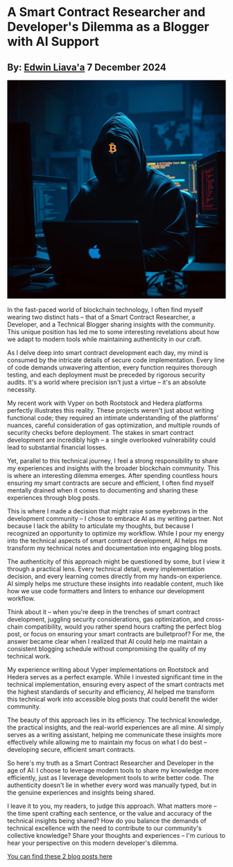 # A Smart Contract Researcher and Developer's Dilemma as a Blogger with AI Support
## By: [Edwin Liava'a](https://github.com/EdwinLiavaa) 7 December 2024

<p align="center">
 <img width="800" src="https://github.com/EdwinLiavaa/liavaa.space/blob/main/blog/20241207/pic.png">
</p>

In the fast-paced world of blockchain technology, I often find myself wearing two distinct hats – that of a Smart Contract Researcher, a Developer, and a Technical Blogger sharing insights with the community. This unique position has led me to some interesting revelations about how we adapt to modern tools while maintaining authenticity in our craft.

As I delve deep into smart contract development each day, my mind is consumed by the intricate details of secure code implementation. Every line of code demands unwavering attention, every function requires thorough testing, and each deployment must be preceded by rigorous security audits. It's a world where precision isn't just a virtue – it's an absolute necessity.

My recent work with Vyper on both Rootstock and Hedera platforms perfectly illustrates this reality. These projects weren't just about writing functional code; they required an intimate understanding of the platforms' nuances, careful consideration of gas optimization, and multiple rounds of security checks before deployment. The stakes in smart contract development are incredibly high – a single overlooked vulnerability could lead to substantial financial losses.

Yet, parallel to this technical journey, I feel a strong responsibility to share my experiences and insights with the broader blockchain community. This is where an interesting dilemma emerges. After spending countless hours ensuring my smart contracts are secure and efficient, I often find myself mentally drained when it comes to documenting and sharing these experiences through blog posts.

This is where I made a decision that might raise some eyebrows in the development community – I chose to embrace AI as my writing partner. Not because I lack the ability to articulate my thoughts, but because I recognized an opportunity to optimize my workflow. While I pour my energy into the technical aspects of smart contract development, AI helps me transform my technical notes and documentation into engaging blog posts.

The authenticity of this approach might be questioned by some, but I view it through a practical lens. Every technical detail, every implementation decision, and every learning comes directly from my hands-on experience. AI simply helps me structure these insights into readable content, much like how we use code formatters and linters to enhance our development workflow.

Think about it – when you're deep in the trenches of smart contract development, juggling security considerations, gas optimization, and cross-chain compatibility, would you rather spend hours crafting the perfect blog post, or focus on ensuring your smart contracts are bulletproof? For me, the answer became clear when I realized that AI could help me maintain a consistent blogging schedule without compromising the quality of my technical work.

My experience writing about Vyper implementations on Rootstock and Hedera serves as a perfect example. While I invested significant time in the technical implementation, ensuring every aspect of the smart contracts met the highest standards of security and efficiency, AI helped me transform this technical work into accessible blog posts that could benefit the wider community.

The beauty of this approach lies in its efficiency. The technical knowledge, the practical insights, and the real-world experiences are all mine. AI simply serves as a writing assistant, helping me communicate these insights more effectively while allowing me to maintain my focus on what I do best – developing secure, efficient smart contracts.

So here's my truth as a Smart Contract Researcher and Developer in the age of AI: I choose to leverage modern tools to share my knowledge more efficiently, just as I leverage development tools to write better code. The authenticity doesn't lie in whether every word was manually typed, but in the genuine experiences and insights being shared.

I leave it to you, my readers, to judge this approach. What matters more – the time spent crafting each sentence, or the value and accuracy of the technical insights being shared? How do you balance the demands of technical excellence with the need to contribute to our community's collective knowledge? Share your thoughts and experiences – I'm curious to hear your perspective on this modern developer's dilemma.

[You can find these 2 blog posts here](https://edwinliavaa.hashnode.dev/)
